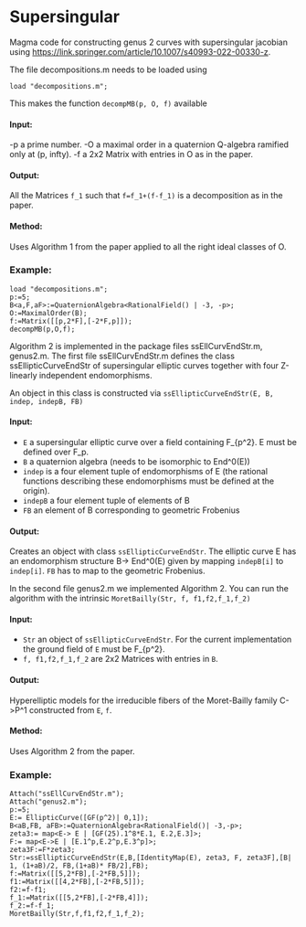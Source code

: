 # Supersingular
Magma code for constructing genus 2 curves with supersingular jacobian using https://link.springer.com/article/10.1007/s40993-022-00330-z.

The file decompositions.m needs to be loaded using
```
load "decompositions.m";
```
This makes the function `decompMB(p, O, f)` available

#### Input:

-p a prime number.
-O a maximal order in a quaternion Q-algebra ramified only at (p, infty).
-f a 2x2 Matrix with entries in O as in the paper.

#### Output:
All the Matrices `f_1` such that `f=f_1+(f-f_1)` is a decomposition as in the paper.

#### Method:
Uses Algorithm 1 from the paper applied to all the right ideal classes of O.

### Example:
```
load "decompositions.m";
p:=5;
B<a,F,aF>:=QuaternionAlgebra<RationalField() | -3, -p>;
O:=MaximalOrder(B);
f:=Matrix([[p,2*F],[-2*F,p]]);
decompMB(p,O,f);
```

Algorithm 2 is implemented in the package files ssEllCurvEndStr.m, genus2.m.
The first file ssEllCurvEndStr.m defines the class ssEllipticCurveEndStr of supersingular elliptic curves together with four Z-linearly independent endomorphisms.

An object in this class is constructed via `ssEllipticCurveEndStr(E, B, indep, indepB, FB)`

#### Input:

- `E` a supersingular elliptic curve over a field containing F_{p^2}. E must be defined over F_p.
- `B` a quaternion algebra (needs to be isomorphic to End^0(E))
- `indep` is a four element tuple of endomorphisms of E (the rational functions describing these endomorphisms must be defined at the origin).
- `indepB` a four element tuple of elements of B
- `FB` an element of B corresponding to geometric Frobenius

#### Output:
Creates an object with class `ssEllipticCurveEndStr`. The elliptic curve E has an endomorphism structure B-> End^0(E) given by mapping `indepB[i]` to `indep[i]`. `FB` has to map to the geometric Frobenius.

In the second file genus2.m we implemented Algorithm 2. You can run the algorithm with the intrinsic `MoretBailly(Str, f, f1,f2,f_1,f_2)`

#### Input:
- `Str` an object of `ssEllipticCurveEndStr`. For the current implementation the ground field of `E` must be F_{p^2}.
-  `f, f1,f2,f_1,f_2` are 2x2 Matrices with entries in `B`.

#### Output:
Hyperelliptic models for the irreducible fibers of the Moret-Bailly family C->P^1 constructed from `E`, `f`.

#### Method:
Uses Algorithm 2 from the paper.



### Example:
```
Attach("ssEllCurvEndStr.m");
Attach("genus2.m");
p:=5;
E:= EllipticCurve([GF(p^2)| 0,1]);
B<aB,FB, aFB>:=QuaternionAlgebra<RationalField()| -3,-p>;
zeta3:= map<E-> E | [GF(25).1^8*E.1, E.2,E.3]>;
F:= map<E->E | [E.1^p,E.2^p,E.3^p]>;
zeta3F:=F*zeta3;
Str:=ssEllipticCurveEndStr(E,B,[IdentityMap(E), zeta3, F, zeta3F],[B| 1, (1+aB)/2, FB,(1+aB)* FB/2],FB);
f:=Matrix([[5,2*FB],[-2*FB,5]]);
f1:=Matrix([[4,2*FB],[-2*FB,5]]);
f2:=f-f1;
f_1:=Matrix([[5,2*FB],[-2*FB,4]]);
f_2:=f-f_1;
MoretBailly(Str,f,f1,f2,f_1,f_2);
```
